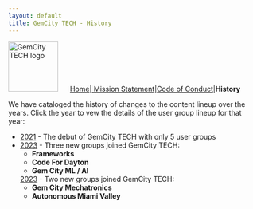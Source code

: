 ```yaml
---
layout: default
title: GemCity TECH - History
---
```


<div id="menu">
  <img src="GCTSquareWhiteForeground.png" alt="GemCity TECH logo" style="width: 100px; margin-right: 20px;" />
  <a href="./"> Home</a>|<a href="./MissionStatement"> Mission Statement</a>|<a href="./CodeOfConduct">Code of Conduct</a>|<strong>History</strong>
</div>

We have cataloged the history of changes to the content lineup over the years. Click the year to vew the details of the user group lineup for that year:

- <a href="./2021Lineup">2021</a> - The debut of GemCity TECH with only 5 user groups
- <a href="./2023Lineup">2023</a> - Three new groups joined GemCity TECH: 
  <ul>
  <li><strong>Frameworks</strong></li>
  <li><strong>Code For Dayton</strong></li>
  <li><strong>Gem City ML / AI</strong></li>
  </ul>
  <a href="./2023Lineup">2023</a> - Two new groups joined GemCity TECH: 
  <ul>
  <li><strong>Gem City Mechatronics</strong></li>
  <li><strong>Autonomous Miami Valley</strong></li>
  </ul>
